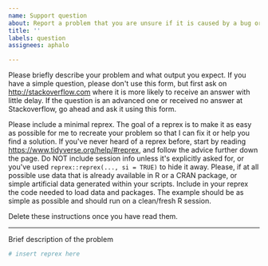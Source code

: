 ```yaml
---
name: Support question
about: Report a problem that you are unsure if it is caused by a bug or not
title: ''
labels: question
assignees: aphalo

---
```


Please briefly describe your problem and what output you expect. If you have a simple question, please don't use this form, but first ask on <http://stackoverflow.com> where it is more likely to receive an answer with little delay. If the question is an advanced one or received no answer at Stackoverflow, go ahead and ask it using this form.

Please include a minimal reprex. The goal of a reprex is to make it as easy as possible for me to recreate your problem so that I can fix it or help you find a solution. If you've never heard of a reprex before, start by reading <https://www.tidyverse.org/help/#reprex>, and follow the advice further down the page. Do NOT include session info unless it's explicitly asked for, or you've used `reprex::reprex(..., si = TRUE)` to hide it away.  Please, if at all possible use data that is already available in R or a CRAN package, or simple artificial data generated within your scripts. Include in your reprex the code needed to load data and packages. The example should be as simple as possible and should run on a clean/fresh R session.

Delete these instructions once you have read them.

---

Brief description of the problem

```r
# insert reprex here
```
